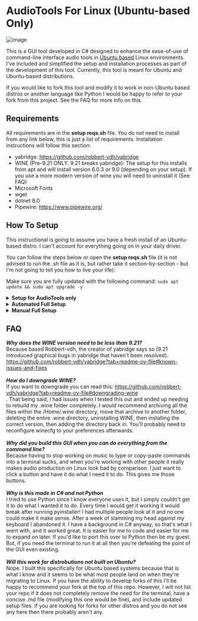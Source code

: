 # AudioTools For Linux (Ubuntu-based Only)

![image](https://github.com/user-attachments/assets/410c58f7-0781-49ea-8c90-eedff5eb99b6)


This is a GUI tool developed in C# designed to enhance the ease-of-use of command-line interface audio tools in <a href="https://distrowatch.com/search.php?basedon=Ubuntu#simpleresults">Ubuntu based</a> Linux environments. I've included and simplified the setup and installation processes as part of the development of this tool. Currently, this tool is meant for Ubuntu and Ubuntu-based distributions.

If you would like to fork this tool and modify it to work in non-Ubuntu based distros or another language like Python I would be happy to refer to your fork from this project. See the FAQ for more info on this.

## Requirements
All requirements are in the <b>setup reqs.sh</b> file. You do not need to install from any link below, this is just a list of requirements. Installation instructions will follow this section:
- yabridge: https://github.com/robbert-vdh/yabridge
- WINE (Pre-9.21 ONLY. 9.21 breaks yabridge): The setup for this installs from apt and will install version 6.0.3 or 9.0 (depending on your setup). If you use a more modern version of wine you will need to uninstall it (See FAQ)
- Microsoft Fonts
- wget
- dotnet 8.0
- Pipewire: https://www.pipewire.org/

## How To Setup

This instructional is going to assume you have a fresh install of an Ubuntu-based distro. I can't account for everything going on in your daily driver.

You can follow the steps below or open the <b>setup reqs.sh</b> file (it is not advised to run the .sh file as it is, but rather take it section-by-section - but I'm not going to tell you how to live your life):

Make sure you are fully updated with the following command: ```sudo apt update && sudo apt upgrade -y```

<details>
<summary><b>Setup for AudioTools only</b></summary>
<br>
If you are already using yabridge and already have pipewire then you do not need to go through the full setup. You can download the AudioTools file directl from the releases page and it should work!

If you run in to any errors you may need to install dotnet 8.0 to run AudioTools.

Use the commands below to download dotnet 8.0:

   ```
   wget https://packages.microsoft.com/config/ubuntu/22.04/packages-microsoft-prod.deb -O packages-microsoft-prod.deb
   sudo dpkg -i packages-microsoft-prod.deb
   rm packages-microsoft-prod.deb
   sudo apt-get install -y dotnet-sdk-8.0
   sudo apt-get install -y aspnetcore-runtime-8.0
   sudo apt-get install -y dotnet-runtime-8.0
   ```
Once completed you can download AudioTools from the Releases page https://github.com/Heroin-Bob/AudioTools-for-Linux/releases.
</details>

<details>
<summary><b>Automated Full Setup</b></summary>
<br>
To automatically perform all the necessary steps to install all the requirements download the <b>setup reqs.sh</b> file from the assets and run it. Be sure to monitor it and accept any options that come up.

When the script reaches the end you will be prompted with a check to see if yabridge was set up successfully. If it was not, reboot your pc then run the yabridge setup script again: https://github.com/Heroin-Bob/AudioTools-for-Linux/blob/main/setup/setup%20yabridge.sh

Note: After the reboot you will be able to run ```yabridgectl --version``` and get the version number in response. However, this does not mean it is set up. There are directories that need to be mapped in yabridge for it to work properly. Run the script as recommended.

You can now download AudioTools from the Releases page https://github.com/Heroin-Bob/AudioTools-for-Linux/releases.
</details>

<details>
<summary><b>Manual Full Setup</b></summary>
<br>
If you do not have anything installed from the requirements list below are the steps to go through to get everything working. Be sure to follow each step exactly as it is written.

1. Dotnet is going to be necessary to run the GUI to perform sample size changes, buffer rate changes, and yabridge syncing (more on this later). Install dotnet 8.0 with the following command:<br>
   ```
   wget https://packages.microsoft.com/config/ubuntu/22.04/packages-microsoft-prod.deb -O packages-microsoft-prod.deb
   sudo dpkg -i packages-microsoft-prod.deb
   rm packages-microsoft-prod.deb
   sudo apt-get install -y dotnet-sdk-8.0
   sudo apt-get install -y aspnetcore-runtime-8.0
   sudo apt-get install -y dotnet-runtime-8.0
   ```
2. Verify dotnet installed by opening a terminal and entering ```dotnet --version```. At the time of writing this it should return ```8.0.117```.
3. We will use <b>wget</b> to automate the yabridge install process. Install wget with the following command: ```sudo apt-get install -y wget```
4. Verify wget was installed with ```wget --version```. At the time of writing this apt installs version 8.5.0.
5. Install Wine/Wine32 from apt 
   Note: this will install version 9.0 (or 6.0.3 depending on your setup) from apt. if you have a newer version of WINE installed you will need to uninstall it (see the FAQ for more info). You cannot use yabridge with any version newer than 9.20.<br>
    ```
   sudo apt install -y wine
   sudo apt autoremove
   sudo dpkg --add-architecture i386
   sudo apt-get update
   sudo apt autoremove
   sudo apt-get install -y wine32:i386
   ```
6. Verify WINE was installed by running ```wine --version```
7. Install Microsoft Fonts (and refresh your font cache) with the following code:<br>
    ```
    sudo apt-get install -y ttf-mscorefonts-installer
    fc-cache -f -v
    ```
8. Install all versions of Pipewire with the following command: ```sudo apt-get install -y pipewire pipewire-jack pipewire-alsa pipewire-pulse```
9. Reboot your system.
10. Download and configure yabridge with the following commands:<br>
   ```
   wget -qO- https://api.github.com/repos/robbert-vdh/yabridge/releases/latest | grep "yabridge.*tar.gz" | cut -d : -f 2,3 | tr -d \" | xargs wget

   find . -name 'yabridge*.tar.gz' -exec tar -xzf {} -C . \;
   find . -name 'yabridge*.tar.gz' -exec rm {} \;
   
   mv ./yabridge $HOME/.local/share
   
   echo -e "\nexport PATH=\"\$PATH:\$HOME/.local/share/yabridge\"" >> ~/.bashrc
   source ~/.bashrc
   sleep 5
   echo "Making directories..."
   mkdir -p "$HOME/.wine/drive_c/Program Files/Steinberg/VstPlugins" "$HOME/.wine/drive_c/Program Files/Common Files/VST3" "$HOME/.wine/drive_c/Program Files/Common Files/CLAP" "$HOME/Documents/vsts/dll and vst3 files"
   sleep 5
   yabridgectl add "$HOME/.wine/drive_c/Program Files/Steinberg/VstPlugins"
   yabridgectl add "$HOME/.wine/drive_c/Program Files/Common Files/VST3"
   yabridgectl add "$HOME/.wine/drive_c/Program Files/Common Files/CLAP"
   yabridgectl add "$HOME/Documents/vsts/dll and vst3 files"
   
   echo "Starting yabridge host..."
   $HOME/.local/share/yabridge/yabridge-host.exe
   
   $HOME/.local/share/yabridge/yabridgectl sync
   $HOME/.local/share/yabridge/yabridgectl status
   ```
11. Verify yabridge was installed by running ```yabridgectl --version```.
12. Download the most recent release: https://github.com/Heroin-Bob/AudioTools-for-Linux/releases<br>
    Note: If you want to build the app yourself you can download all the project files then run the <b>Run this to build.sh</b> file and it will build the app for you. You can find the final app in the directory you built the file from by drilling down into <b>bin/Release/net8.0/linux-x64/publish</b>. You do not need any of the other files besides the AudioTools exe file. It is fully self-contained. Though if you are not on a fork of Ubuntu you will need to modify the commands for your system.

At this point your setup is finished and you can now install and use Windows plugins and keep up with them via the AudioTools GUI.

</details>


## FAQ
<b><i>Why does the WINE version need to be less than 9.21?</i></b><br>
Because based Robbert-vdh, the creator of yabridge says so (9.21 introduced graphical bugs in yabridge that haven't been resolved). https://github.com/robbert-vdh/yabridge?tab=readme-ov-file#known-issues-and-fixes<br><br>
<b><i>How do I downgrade WINE?</b></i><br>
If you want to downgrade you can read this: https://github.com/robbert-vdh/yabridge?tab=readme-ov-file#downgrading-wine<br>. That being said, I had issues when I tested this out and ended up needing to rebuild my .wine folder completely. I would recommend archiving all the files within the /Home/.wine directory, move that archive to another folder, deleting the entire .wine directory, uninstalling WINE, then installing the correct version, then adding the directory back in. You'll probably need to reconfigure winecfg to your preferences afterwards.<br><br>
<b><i>Why did you build this GUI when you can do everything from the command line?</i></b><br>
Because having to stop working on music to type or copy-paste commands into a terminal sucks, and when you're working with other people it really makes audio production on Linux look bad by comparison. I just want to click a button and have it do what I need it to do. This gives me those buttons.<br><br>
<b><i>Why is this made in C# and not Python</b></i><br>
I tried to use Python since I know everyone uses it, but I simply couldn't get it to do what I wanted it to do. Every time I would get it working it would break after running pyinstaller! I had multiple people look at it and no one could make it make sense. After a week of slamming my head against my keyboard I abandoned it. I have a background in C# anyway, so that's what I went with, and it worked great. It is easier for me to code and easier for me to expand on later. If you'd like to port this over to Python then be my guest. But, if you need the terminal to run it at all then you're defeating the point of the GUI even existing.<br><br>
<b><i>Will this work for distrobutions not built on Ubuntu?</b></i><br>
Nope. I built this specifically for Ubuntu based systems because that is what I know and it seems to be what most people land on when they're migrating to Linux. If you have the ability to develop forks of this I'll be happy to recommend your fork at the top of this repo. However, I will not list your repo if it does not completely remove the need for the terminal, have a concise .md file (modifying this one would be fine), and include updated setup files. If you are looking for forks for other distros and you do not see any here then there probably aren't any.
